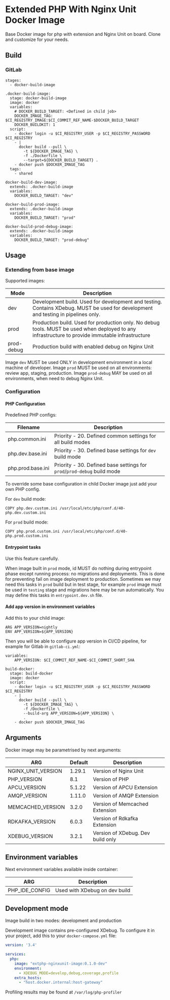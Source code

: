 # Extended PHP With Nginx Unit Docker Image

Base Docker image for php with extension and Nginx Unit on board. Clone and customize for your needs.

## Build

### GitLab

```
stages:
  - docker-build-image

.docker-build-image:
  stage: docker-build-image
  image: docker
  variables:
    # DOCKER_BUILD_TARGET: <Defined in child job>
    DOCKER_IMAGE_TAG: $CI_REGISTRY_IMAGE:$CI_COMMIT_REF_NAME-$DOCKER_BUILD_TARGET
    DOCKER_BUILDKIT: 1
  script:
    - docker login -u $CI_REGISTRY_USER -p $CI_REGISTRY_PASSWORD $CI_REGISTRY
    - |
      docker build --pull \
        -t ${DOCKER_IMAGE_TAG} \
        -f ./Dockerfile \
        --target=${DOCKER_BUILD_TARGET} .
    - docker push $DOCKER_IMAGE_TAG
  tags:
    - shared

docker-build-dev-image:
  extends: .docker-build-image
  variables:
    DOCKER_BUILD_TARGET: "dev"

docker-build-prod-image:
  extends: .docker-build-image
  variables:
    DOCKER_BUILD_TARGET: "prod"

docker-build-prod-debug-image:
  extends: .docker-build-image
  variables:
    DOCKER_BUILD_TARGET: "prod-debug"
```

## Usage

### Extending from base image

Supported images:

| Mode       | Description                                                                                                                                      |
|------------|--------------------------------------------------------------------------------------------------------------------------------------------------|
| dev        | Development build. Used for development and testing. Contains XDebug. MUST be used for development and testing in pipelines only.                |
| prod       | Production build. Used for production only. No debug tools. MUST be used when deployed to any infrastructure to provide immutable infrastructure |
| prod-debug | Production build with enabled debug on Nginx Unit                                                                                                |

Image `dev` MUST be used ONLY in development environment in a local machine of developer.
Image `prod` MUST be used on all environments: review app, staging, production.
Image `prod-debug` MAY be used on all environments, when need to debug Nginx Unit.

### Configuration

#### PHP Configuration

Predefined PHP configs:

| Filename          | Description                                                             |
|-------------------|-------------------------------------------------------------------------|
| php.common.ini    | Priority - 20. Defined common settings for all build modes              |
| php.dev.base.ini  | Priority - 30. Defined base settings for `dev` build mode               |
| php.prod.base.ini | Priority - 30. Defined base settings for `prod`/`prod-debug` build mode |

To override some base configuration in child Docker image just add your own PHP config.

For `dev` build mode:
```
COPY php.dev.custom.ini /usr/local/etc/php/conf.d/40-php.dev.custom.ini
```

For `prod` build mode:
```
COPY php.prod.custom.ini /usr/local/etc/php/conf.d/40-php.prod.custom.ini
```

#### Entrypoint tasks

Use this feature carefully.

When image built in `prod` mode, id MUST do nothing during entrypoint phase except running process: no migrations
and deployments. This is done for preventing fail on image deployment to production.
Sometimes we may need this tasks in `prod` build but in test stage, for example `prod` image must be used in `testing`
stage and migrations here may be run automatically. You may define this tasks in `entrypoint.dev.sh` file.

#### Add app version in environment variables

Add this to your child image:

```
ARG APP_VERSION=nightly
ENV APP_VERSION=${APP_VERSION}
```

Then you will be able to configure app version in CI/CD pipeline, for example for Gitlab in `gitlab-ci.yml`:

```
variables:
    APP_VERSION: $CI_COMMIT_REF_NAME-$CI_COMMIT_SHORT_SHA

build-docker:
  stage: build-docker
  image: docker
  script:
    - docker login -u $CI_REGISTRY_USER -p $CI_REGISTRY_PASSWORD $CI_REGISTRY
    - |
      docker build --pull \
        -t ${DOCKER_IMAGE_TAG} \
        -f /Dockerfile \
        --build-arg APP_VERSION=${APP_VERSION} \
        .
    - docker push $DOCKER_IMAGE_TAG
```

## Arguments

Docker image may be parametrised by next arguments:

| ARG                | Default | Description                                                       |
|--------------------|---------|-------------------------------------------------------------------|
| NGINX_UNIT_VERSION | 1.29.1  | Version of Nginx Unit                                             |
| PHP_VERSION        | 8.1     | Version of PHP                                                    |
| APCU_VERSION       | 5.1.22  | Version of APCU Extension                                         |
| AMQP_VERSION       | 1.11.0  | Version of AMQP Extension                                         |
| MEMCACHED_VERSION  | 3.2.0   | Version of Memcached Extension                                    |
| RDKAFKA_VERSION    | 6.0.3   | Version of Rdkafka Extension                                      |
| XDEBUG_VERSION     | 3.2.1   | Version of XDebug. Dev build only                                 |

## Environment variables

Next environment variables available inside container:

| ARG            | Description                   |
|----------------|-------------------------------|
| PHP_IDE_CONFIG | Used with XDebug on dev build |

## Development mode

Image build in two modes: development and production

Development image contains pre-configured XDebug. To configure it in your project, add this to
your `docker-compose.yml` file:

```yaml
version: '3.4'

services:
  php:
    image: "extphp-nginxunit-image:0.1.0-dev"
    environment:
      - XDEBUG_MODE=develop,debug,coverage,profile
    extra_hosts:
      - "host.docker.internal:host-gateway"
```

Profiling results may be found at `/var/log/php-profiler`

